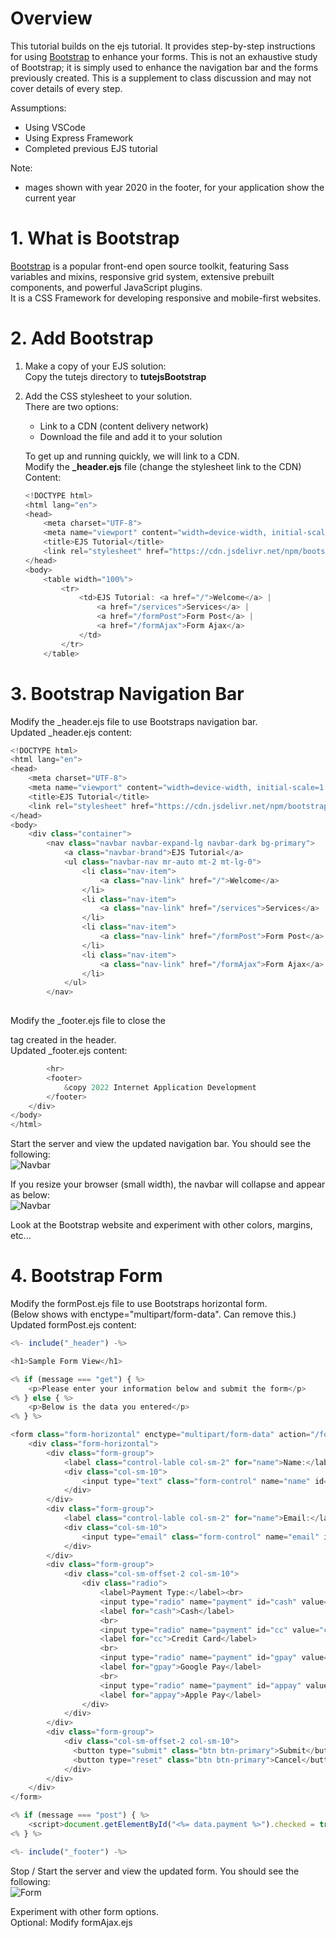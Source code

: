 # Overview
This tutorial builds on the ejs tutorial.  It provides step-by-step instructions for using [Bootstrap](https://getbootstrap.com/) to enhance your forms.  This is not an exhaustive study of Bootstrap; it is simply used to enhance the navigation bar and the forms previously created.  This is a supplement to class discussion and may not cover details of every step.

Assumptions:
- Using VSCode
- Using Express Framework
- Completed previous EJS tutorial

Note:
- mages shown with year 2020 in the footer, for your application show the current year

# 1. What is Bootstrap  
[Bootstrap](https://getbootstrap.com/) is a popular front-end open source toolkit, featuring Sass variables and mixins, responsive grid system, extensive prebuilt components, and powerful JavaScript plugins.  
It is a CSS Framework for developing responsive and mobile-first websites.

# 2. Add Bootstrap  
1.  Make a copy of your EJS solution:  
    Copy the tutejs directory to **tutejsBootstrap**
    
2.  Add the CSS stylesheet to your solution.  
    There are two options:
    - Link to a CDN (content delivery network) 
    - Download the file and add it to your solution  
    
    To get up and running quickly, we will link to a CDN.  
    Modify the **_header.ejs** file (change the stylesheet link to the CDN)  
    Content:
    ```js
    <!DOCTYPE html>
    <html lang="en">
    <head>
        <meta charset="UTF-8">
        <meta name="viewport" content="width=device-width, initial-scale=1.0">
        <title>EJS Tutorial</title>
        <link rel="stylesheet" href="https://cdn.jsdelivr.net/npm/bootstrap@4.5.3/dist/css/bootstrap.min.css" integrity="sha384-TX8t27EcRE3e/ihU7zmQxVncDAy5uIKz4rEkgIXeMed4M0jlfIDPvg6uqKI2xXr2" crossorigin="anonymous">
    </head>
    <body>
        <table width="100%">
            <tr>
                <td>EJS Tutorial: <a href="/">Welcome</a> |
                    <a href="/services">Services</a> |
                    <a href="/formPost">Form Post</a> |
                    <a href="/formAjax">Form Ajax</a> 
                </td>
            </tr>
        </table>
    ```  
# 3. Bootstrap Navigation Bar  
Modify the _header.ejs file to use Bootstraps navigation bar.  
Updated _header.ejs content:  
```js
<!DOCTYPE html>
<html lang="en">
<head>
    <meta charset="UTF-8">
    <meta name="viewport" content="width=device-width, initial-scale=1.0">
    <title>EJS Tutorial</title>
    <link rel="stylesheet" href="https://cdn.jsdelivr.net/npm/bootstrap@4.5.3/dist/css/bootstrap.min.css" integrity="sha384-TX8t27EcRE3e/ihU7zmQxVncDAy5uIKz4rEkgIXeMed4M0jlfIDPvg6uqKI2xXr2" crossorigin="anonymous">
</head>
<body>
    <div class="container">
        <nav class="navbar navbar-expand-lg navbar-dark bg-primary">
            <a class="navbar-brand">EJS Tutorial</a>
            <ul class="navbar-nav mr-auto mt-2 mt-lg-0">
                <li class="nav-item">
                    <a class="nav-link" href="/">Welcome</a>
                </li>
                <li class="nav-item">
                    <a class="nav-link" href="/services">Services</a>
                </li>
                <li class="nav-item">
                    <a class="nav-link" href="/formPost">Form Post</a>
                </li>
                <li class="nav-item">
                    <a class="nav-link" href="/formAjax">Form Ajax</a>
                </li>
            </ul>
        </nav>
    

```  

Modify the _footer.ejs file to close the <div> tag created in the header.  
Updated _footer.ejs content:  
```js
        <hr>
        <footer>
            &copy 2022 Internet Application Development
        </footer>
    </div>
</body>
</html>  
```

Start the server and view the updated navigation bar.  You should see the following:  
![Navbar](images/ejsBootstrap_navbar.png)  

If you resize your browser (small width), the navbar will collapse and appear as below:  
![Navbar](images/ejsBootstrap_navbar2.png)  

Look at the Bootstrap website and experiment with other colors, margins, etc...   

# 4. Bootstrap Form  
Modify the formPost.ejs file to use Bootstraps horizontal form.  
(Below shows with enctype="multipart/form-data".  Can remove this.)
Updated formPost.ejs content:   
```js
<%- include("_header") -%>

<h1>Sample Form View</h1>

<% if (message === "get") { %>
    <p>Please enter your information below and submit the form</p>
<% } else { %>
    <p>Below is the data you entered</p>
<% } %>

<form class="form-horizontal" enctype="multipart/form-data" action="/formPost" method="POST">
    <div class="form-horizontal">
        <div class="form-group">
            <label class="control-lable col-sm-2" for="name">Name:</label>
            <div class="col-sm-10">
                <input type="text" class="form-control" name="name" id="name" value="<%= data.name %>" required>
            </div>
        </div>
        <div class="form-group">
            <label class="control-lable col-sm-2" for="name">Email:</label>
            <div class="col-sm-10">
                <input type="email" class="form-control" name="email" id="email" value="<%= data.email %>" required placeholder="name@domain">
            </div>
        </div>
        <div class="form-group">
            <div class="col-sm-offset-2 col-sm-10">
                <div class="radio">
                    <label>Payment Type:</label><br>
                    <input type="radio" name="payment" id="cash" value="cash">
                    <label for="cash">Cash</label>
                    <br>
                    <input type="radio" name="payment" id="cc" value="cc">
                    <label for="cc">Credit Card</label>
                    <br>
                    <input type="radio" name="payment" id="gpay" value="gpay">
                    <label for="gpay">Google Pay</label>
                    <br>
                    <input type="radio" name="payment" id="appay" value="appay">
                    <label for="appay">Apple Pay</label>
                </div>
            </div>
        </div>
        <div class="form-group">        
            <div class="col-sm-offset-2 col-sm-10">
              <button type="submit" class="btn btn-primary">Submit</button>
              <button type="reset" class="btn btn-primary">Cancel</button>
            </div>
        </div>
    </div>
</form>

<% if (message === "post") { %>
    <script>document.getElementById("<%= data.payment %>").checked = true;</script>
<% } %>    

<%- include("_footer") -%>
```  
Stop / Start the server and view the updated form.  You should see the following:  
![Form](images/ejsBootstrap_form.png)  

Experiment with other form options.  
Optional: Modify formAjax.ejs  
